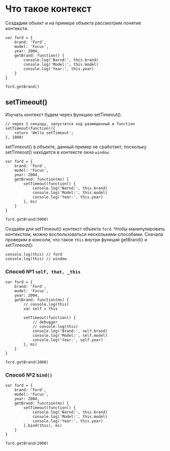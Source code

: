 # Что такое контекст
Создадим объект и на примере объекта рассмотрим понятие контекста.

    var ford = {
        brand: 'Ford',
        model: 'Focus',
        year: 2004,
        getBrand: function() {
            console.log('Barnd:', this.brand)
            console.log('Model:', this.model)
            console.log('Year:', this.year)
        }
    }

    ford.getBrand()

## setTimeout()
Изучать контекст будем через функцию setTimeout().

    // через 1 секунду, запустится код размещенный в function
    setTimeout(function(){
        return 'Hello setTimeout';
    }, 1000)

setTimeout() в объекте, данный пример не сработает, поскольку setTimeout() находится в контексте окна `window`:

    var ford = {
        brand: 'Ford',
        model: 'Focus',
        year: 2004,
        getBrand: function(ms) {
            setTimeout(function() {
                console.log('Barnd:', this.brand)
                console.log('Model:', this.model)
                console.log('Year:', this.year)
            }, ms)
        }
    }

    ford.getBrand(5000)

Создаём для setTimeout() контекст объекта `ford`. Чтобы манипулировать контекстом, можно воспользоваться несколькими способами. Сначала проверим в консоли, что такое `this` внутри функций getBrand() и setTimeout():

    console.log(this) // ford
    console.log(this) // window

### Способ №1 `self, that, _this`

    var ford = {
        brand: 'Ford',
        model: 'Focus',
        year: 2004,
        getBrand: function(ms) {
            // console.log(this)
            var self = this

            setTimeout(function() {
                // debugger
                // console.log(this)
                console.log('Brand:', self.brand)
                console.log('Model:', self.model)
                console.log('Year:', self.year)
            }, ms)
        }
    }

    ford.getBrand(2000)

### Способ №2 `bind()`
    var ford = {
        brand: 'Ford',
        model: 'Focus',
        year: 2004,
        getBrand: function(ms) {
            setTimeout(function() {
                console.log('Barnd:', this.brand)
                console.log('Model:', this.model)
                console.log('Year:', this.year)
            }.bind(this), ms)
        }
    }

    ford.getBrand(2000)
